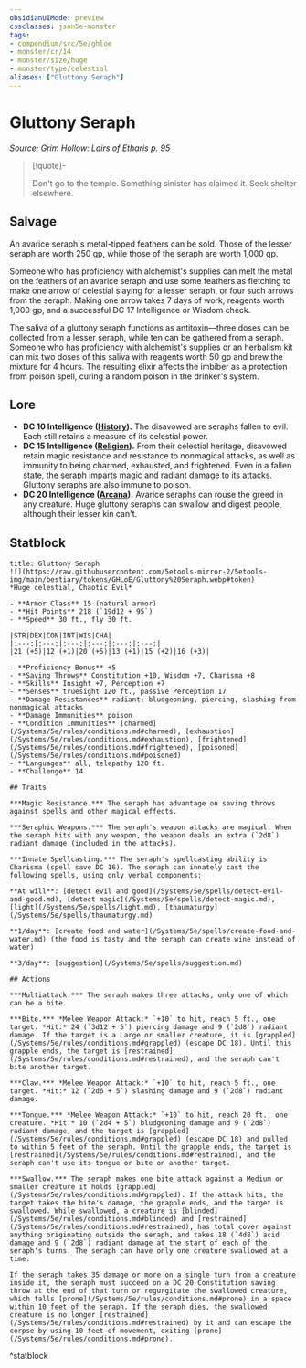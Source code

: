 ```yaml
---
obsidianUIMode: preview
cssclasses: json5e-monster
tags:
- compendium/src/5e/ghloe
- monster/cr/14
- monster/size/huge
- monster/type/celestial
aliases: ["Gluttony Seraph"]
---
```

# Gluttony Seraph
*Source: Grim Hollow: Lairs of Etharis p. 95*  

> [!quote]-  
> 
> Don't go to the temple. Something sinister has claimed it. Seek shelter elsewhere.

## Salvage

An avarice seraph's metal-tipped feathers can be sold. Those of the lesser seraph are worth 250 gp, while those of the seraph are worth 1,000 gp.

Someone who has proficiency with alchemist's supplies can melt the metal on the feathers of an avarice seraph and use some feathers as fletching to make one arrow of celestial slaying for a lesser seraph, or four such arrows from the seraph. Making one arrow takes 7 days of work, reagents worth 1,000 gp, and a successful DC 17 Intelligence or Wisdom check.

The saliva of a gluttony seraph functions as antitoxin—three doses can be collected from a lesser seraph, while ten can be gathered from a seraph. Someone who has proficiency with alchemist's supplies or an herbalism kit can mix two doses of this saliva with reagents worth 50 gp and brew the mixture for 4 hours. The resulting elixir affects the imbiber as a protection from poison spell, curing a random poison in the drinker's system.

## Lore

- **DC 10 Intelligence ([History](/Systems/5e/rules/skills.md#History)).** The disavowed are seraphs fallen to evil. Each still retains a measure of its celestial power.  
- **DC 15 Intelligence ([Religion](/Systems/5e/rules/skills.md#Religion)).** From their celestial heritage, disavowed retain magic resistance and resistance to nonmagical attacks, as well as immunity to being charmed, exhausted, and frightened. Even in a fallen state, the seraph imparts magic and radiant damage to its attacks. Gluttony seraphs are also immune to poison.  
- **DC 20 Intelligence ([Arcana](/Systems/5e/rules/skills.md#Arcana)).** Avarice seraphs can rouse the greed in any creature. Huge gluttony seraphs can swallow and digest people, although their lesser kin can't.  

## Statblock

```ad-statblock
title: Gluttony Seraph
![](https://raw.githubusercontent.com/5etools-mirror-2/5etools-img/main/bestiary/tokens/GHLoE/Gluttony%20Seraph.webp#token)
*Huge celestial, Chaotic Evil*

- **Armor Class** 15 (natural armor)
- **Hit Points** 218 (`19d12 + 95`)
- **Speed** 30 ft., fly 30 ft.

|STR|DEX|CON|INT|WIS|CHA|
|:---:|:---:|:---:|:---:|:---:|:---:|
|21 (+5)|12 (+1)|20 (+5)|13 (+1)|15 (+2)|16 (+3)|

- **Proficiency Bonus** +5
- **Saving Throws** Constitution +10, Wisdom +7, Charisma +8
- **Skills** Insight +7, Perception +7
- **Senses** truesight 120 ft., passive Perception 17
- **Damage Resistances** radiant; bludgeoning, piercing, slashing from nonmagical attacks
- **Damage Immunities** poison
- **Condition Immunities** [charmed](/Systems/5e/rules/conditions.md#charmed), [exhaustion](/Systems/5e/rules/conditions.md#exhaustion), [frightened](/Systems/5e/rules/conditions.md#frightened), [poisoned](/Systems/5e/rules/conditions.md#poisoned)
- **Languages** all, telepathy 120 ft.
- **Challenge** 14

## Traits

***Magic Resistance.*** The seraph has advantage on saving throws against spells and other magical effects.

***Seraphic Weapons.*** The seraph's weapon attacks are magical. When the seraph hits with any weapon, the weapon deals an extra (`2d8`) radiant damage (included in the attacks).

***Innate Spellcasting.*** The seraph's spellcasting ability is Charisma (spell save DC 16). The seraph can innately cast the following spells, using only verbal components:

**At will**: [detect evil and good](/Systems/5e/spells/detect-evil-and-good.md), [detect magic](/Systems/5e/spells/detect-magic.md), [light](/Systems/5e/spells/light.md), [thaumaturgy](/Systems/5e/spells/thaumaturgy.md)

**1/day**: [create food and water](/Systems/5e/spells/create-food-and-water.md) (the food is tasty and the seraph can create wine instead of water)

**3/day**: [suggestion](/Systems/5e/spells/suggestion.md)

## Actions

***Multiattack.*** The seraph makes three attacks, only one of which can be a bite.

***Bite.*** *Melee Weapon Attack:* `+10` to hit, reach 5 ft., one target. *Hit:* 24 (`3d12 + 5`) piercing damage and 9 (`2d8`) radiant damage. If the target is a Large or smaller creature, it is [grappled](/Systems/5e/rules/conditions.md#grappled) (escape DC 18). Until this grapple ends, the target is [restrained](/Systems/5e/rules/conditions.md#restrained), and the seraph can't bite another target.

***Claw.*** *Melee Weapon Attack:* `+10` to hit, reach 5 ft., one target. *Hit:* 12 (`2d6 + 5`) slashing damage and 9 (`2d8`) radiant damage.

***Tongue.*** *Melee Weapon Attack:* `+10` to hit, reach 20 ft., one creature. *Hit:* 10 (`2d4 + 5`) bludgeoning damage and 9 (`2d8`) radiant damage, and the target is [grappled](/Systems/5e/rules/conditions.md#grappled) (escape DC 18) and pulled to within 5 feet of the seraph. Until the grapple ends, the target is [restrained](/Systems/5e/rules/conditions.md#restrained), and the seraph can't use its tongue or bite on another target.

***Swallow.*** The seraph makes one bite attack against a Medium or smaller creature it holds [grappled](/Systems/5e/rules/conditions.md#grappled). If the attack hits, the target takes the bite's damage, the grapple ends, and the target is swallowed. While swallowed, a creature is [blinded](/Systems/5e/rules/conditions.md#blinded) and [restrained](/Systems/5e/rules/conditions.md#restrained), has total cover against anything originating outside the seraph, and takes 18 (`4d8`) acid damage and 9 (`2d8`) radiant damage at the start of each of the seraph's turns. The seraph can have only one creature swallowed at a time.

If the seraph takes 35 damage or more on a single turn from a creature inside it, the seraph must succeed on a DC 20 Constitution saving throw at the end of that turn or regurgitate the swallowed creature, which falls [prone](/Systems/5e/rules/conditions.md#prone) in a space within 10 feet of the seraph. If the seraph dies, the swallowed creature is no longer [restrained](/Systems/5e/rules/conditions.md#restrained) by it and can escape the corpse by using 10 feet of movement, exiting [prone](/Systems/5e/rules/conditions.md#prone).
```
^statblock